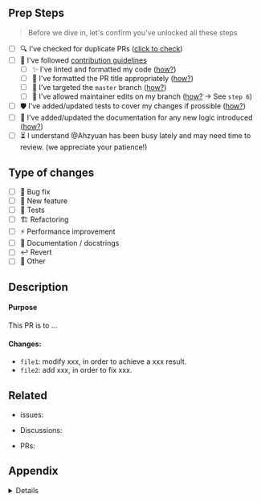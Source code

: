 <!-- 
🍻 **Contributions make open-source thrive!**  
Thank you for taking the time to improve torchmeter.
To ensure efficient review, please complete the following sections
-->

## Prep Steps  

> Before we dive in, let's confirm you've unlocked all these steps       

<!-- Note: Use `[x]` to check the boxes -->

- [ ] 🔍 I've checked for duplicate PRs ([click to check](https://github.com/TorchMeter/torchmeter/pulls?q=))
- [ ] 📜 I've followed [contribution guidelines](https://torchmeter.github.io/docs/vers/latest/contribute/prs/) 
  - [ ] ✨ I've linted and formatted my code ([how?](https://torchmeter.github.io/docs/vers/latest/contribute/prs/#Cb-Lint-Format-and-Test-your-Code))
  - [ ] 🔧 I've formatted the PR title appropriately ([how?](https://torchmeter.github.io/docs/vers/latest/contribute/conventions/#Pull-Request-Title))
  - [ ] 🎯 I've targeted the `master` branch ([how?](https://raw.githubusercontent.com/TorchMeter/assets/refs/heads/master/others/target_master_branch.jpg))
  - [ ] 👐 I've allowed maintainer edits on my branch ([how?](https://torchmeter.github.io/docs/vers/latest/contribute/prs/#Db-Create-a-Pull-Request-to-torchmeter) → See `step 6`)
- [ ] 🛡️ I've added/updated tests to cover my changes if prossible ([how?](https://torchmeter.github.io/docs/vers/latest/contribute/prs/#Cb-Lint-Format-and-Test-your-Code))
- [ ] 📝 I've added/updated the documentation for any new logic introduced ([how?](https://torchmeter.github.io/docs/vers/latest/contribute/prs/#Cc-Add-Documentation-for-Your-Code))
- [ ] ⏳ I understand @Ahzyuan has been busy lately and may need time to review. (we appreciate your patience!)

## Type of changes

<!-- What is this pull request for? -->

- [ ] 🐞 Bug fix
- [ ] 🌟 New feature
- [ ] 🧪 Tests
- [ ] 🏗 Refactoring
- [ ] ⚡ Performance improvement
- [ ] 📖 Documentation / docstrings
- [ ] ↩️ Revert
- [ ] 🧩 Other

## Description

#### Purpose

<!-- Describe the purpose of this pull request here -->

This PR is to ...

#### Changes:

<!-- 
Describe the changes you've made here.
- We strongly recommend adding tests/docs to cover your changes.
- If you introduce new features, please explain their functionality. And it's best to provide usage demos in `Appendix` section below. 
-->

- `file1`: modify xxx, in order to achieve a xxx result.
- `file2`: add xxx, in order to fix xxx.

## Related

<!-- Use `#` to link to issues, discussions or PRs. -->

- issues: 

- Discussions:

- PRs: 

## Appendix

<!-- 
Provide supplementary info if needed, for example:
- alteration effect (before/after screenshot, gif, video if available)
  usage demo for new features
- performance metrics

Please highlight any potential issues introduced by this PR, if there are any. 

If there is no supplementary info needed, please remove the content below and keep this section empty.
-->

<details>
<summary>Details</summary>

1. `quickly`: finish in 10s before and 1s after
2. `stable`: compatible in all os

</details>